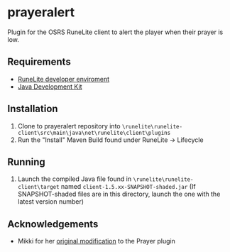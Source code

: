 # prayeralert
Plugin for the OSRS RuneLite client to alert the player when their prayer is low.

## Requirements
* [RuneLite developer enviroment](https://github.com/runelite/runelite/wiki/Building-with-IntelliJ-IDEA)
* [Java Development Kit](https://www.oracle.com/technetwork/java/javaee/downloads/jdk8-downloads-2133151.html)

## Installation
1. Clone to prayeralert repository into `\runelite\runelite-client\src\main\java\net\runelite\client\plugins`
2. Run the "Install" Maven Build found under RuneLite -> Lifecycle

## Running
1. Launch the compiled Java file found in `\runelite\runelite-client\target` named `client-1.5.xx-SNAPSHOT-shaded.jar` (If SNAPSHOT-shaded files are in this directory, launch the one with the latest version number)

## Acknowledgements 
* Mikki for her [original modification](https://github.com/mikkikur/runelite/tree/runelite-prayer) to the Prayer plugin
